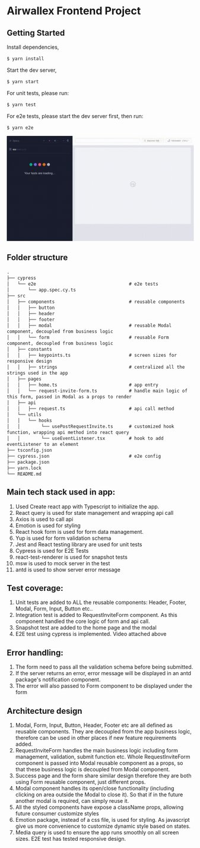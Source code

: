 # Airwallex Frontend Project

## Getting Started

Install dependencies,

```bash
$ yarn install
```

Start the dev server,

```bash
$ yarn start
```

For unit tests, please run:

```bash
$ yarn test
```

For e2e tests, please start the dev server first, then run:

```bash
$ yarn e2e
```

![Animated GIF](./cypress/videos/app.spec.cy.ts.gif)

## Folder structure

```
.
├── cypress
│   └── e2e                                   # e2e tests
│       └── app.spec.cy.ts
├── src
│   ├── components                            # reusable components
│   │   ├── button
│   │   ├── header
│   │   ├── footer
│   │   ├── modal                             # reusable Modal component, decoupled from business logic
│   │   └── form                              # reusable Form component, decoupled from business logic
│   ├── constants
│   │   ├── keypoints.ts                      # screen sizes for responsive design
│   │   ├── strings                           # centralized all the strings used in the app
│   ├── pages
│   │   ├── home.ts                           # app entry
│   │   └── request-invite-form.ts            # handle main logic of this form, passed in Modal as a props to render
│   ├── api
│   │   ├── request.ts                        # api call method
│   └── utils
│   │   └── hooks
│   │        └── usePostRequestInvite.ts      # customized hook function, wrapping api method into react query
│   │        └── useEventListener.tsx         # hook to add eventListener to an element
├── tsconfig.json
├── cypress.json                              # e2e config
├── package.json
├── yarn.lock
└── README.md
```

## Main tech stack used in app:

1. Used Create react app with Typescript to initialize the app.
2. React query is used for state management and wrapping api call
3. Axios is used to call api
4. Emotion is used for styling
5. React hook form is used for form data management.
6. Yup is used for form validation schema
7. Jest and React testing library are used for unit tests
8. Cypress is used for E2E Tests
9. react-test-renderer is used for snapshot tests
10. msw is used to mock server in the test
11. antd is used to show server error message

## Test coverage:

1. Unit tests are added to ALL the reusable components: Header, Footer, Modal, Form, Input, Button etc..
2. Integration test is added to RequestInviteForm component. As this component handled the core logic of form and api call.
3. Snapshot test are added to the home page and the modal
4. E2E test using cypress is implemented. Video attached above

## Error handling:

1. The form need to pass all the validation schema before being submitted.
2. If the server returns an error, error message will be displayed in an antd package's notification component.
3. The error will also passed to Form component to be displayed under the form

## Architecture design

1. Modal, Form, Input, Button, Header, Footer etc are all defined as reusable components. They are decoupled from the app business logic, therefore can be used in other places if new feature requirements added.
2. RequestInviteForm handles the main business logic including form management, validation, submit function etc. Whole RequestInviteForm component is passed into Modal reusable component as a props, so that these business logic is decoupled from Modal component.
3. Success page and the form share similar design therefore they are both using Form reusable component, just different props.
4. Modal component handles its open/close functionality (including clicking on area outside the Modal to close it). So that if in the future another modal is required, can simply reuse it.
5. All the styled components have expose a className props, allowing future consumer customize styles
6. Emotion package, instead of a css file, is used for styling. As javascript give us more convenience to customize dynamic style based on states.
7. Media query is used to ensure the app runs smoothly on all screen sizes. E2E test has tested responsive design.

